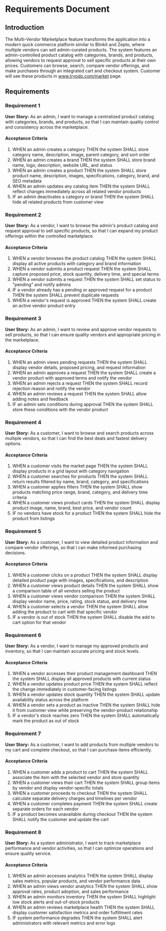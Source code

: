 # Requirements Document

## Introduction

The Multi-Vendor Marketplace feature transforms the application into a modern quick commerce platform similar to Blinkit and Zepto, where multiple vendors can sell admin-curated products. The system features an admin-controlled product catalog with categories, brands, and products, allowing vendors to request approval to sell specific products at their own prices. Customers can browse, search, compare vendor offerings, and make purchases through an integrated cart and checkout system. Customer will see these products in www.tryodo.com/market page.

## Requirements

### Requirement 1

**User Story:** As an admin, I want to manage a centralized product catalog with categories, brands, and products, so that I can maintain quality control and consistency across the marketplace.

#### Acceptance Criteria

1. WHEN an admin creates a category THEN the system SHALL store category name, description, image, parent category, and sort order
2. WHEN an admin creates a brand THEN the system SHALL store brand name, logo, description, website URL, and status
3. WHEN an admin creates a product THEN the system SHALL store product name, description, images, specifications, category, brand, and SEO metadata
4. WHEN an admin updates any catalog item THEN the system SHALL reflect changes immediately across all related vendor products
5. IF an admin deactivates a category or brand THEN the system SHALL hide all related products from customer view

### Requirement 2

**User Story:** As a vendor, I want to browse the admin's product catalog and request approval to sell specific products, so that I can expand my product offerings within the controlled marketplace.

#### Acceptance Criteria

1. WHEN a vendor browses the product catalog THEN the system SHALL display all active products with category and brand information
2. WHEN a vendor submits a product request THEN the system SHALL capture proposed price, stock quantity, delivery time, and special terms
3. WHEN a vendor submits a request THEN the system SHALL set status to "pending" and notify admins
4. IF a vendor already has a pending or approved request for a product THEN the system SHALL prevent duplicate requests
5. WHEN a vendor's request is approved THEN the system SHALL create an active vendor product entry

### Requirement 3

**User Story:** As an admin, I want to review and approve vendor requests to sell products, so that I can ensure quality vendors and appropriate pricing in the marketplace.

#### Acceptance Criteria

1. WHEN an admin views pending requests THEN the system SHALL display vendor details, proposed pricing, and request information
2. WHEN an admin approves a request THEN the system SHALL create a vendor product with approved terms and notify the vendor
3. WHEN an admin rejects a request THEN the system SHALL record rejection reason and notify the vendor
4. WHEN an admin reviews a request THEN the system SHALL allow adding notes and feedback
5. IF an admin sets conditions during approval THEN the system SHALL store these conditions with the vendor product

### Requirement 4

**User Story:** As a customer, I want to browse and search products across multiple vendors, so that I can find the best deals and fastest delivery options.

#### Acceptance Criteria

1. WHEN a customer visits the market page THEN the system SHALL display products in a grid layout with category navigation
2. WHEN a customer searches for products THEN the system SHALL return results filtered by name, brand, category, and specifications
3. WHEN a customer applies filters THEN the system SHALL show products matching price range, brand, category, and delivery time criteria
4. WHEN a customer views product cards THEN the system SHALL display product image, name, brand, best price, and vendor count
5. IF no vendors have stock for a product THEN the system SHALL hide the product from listings

### Requirement 5

**User Story:** As a customer, I want to view detailed product information and compare vendor offerings, so that I can make informed purchasing decisions.

#### Acceptance Criteria

1. WHEN a customer clicks on a product THEN the system SHALL display detailed product page with images, specifications, and description
2. WHEN a customer views product details THEN the system SHALL show a comparison table of all vendors selling the product
3. WHEN a customer views vendor comparison THEN the system SHALL display vendor name, price, rating, stock status, and delivery time
4. WHEN a customer selects a vendor THEN the system SHALL allow adding the product to cart with that specific vendor
5. IF a vendor is out of stock THEN the system SHALL disable the add to cart option for that vendor

### Requirement 6

**User Story:** As a vendor, I want to manage my approved products and inventory, so that I can maintain accurate pricing and stock levels.

#### Acceptance Criteria

1. WHEN a vendor accesses their product management dashboard THEN the system SHALL display all approved products with current status
2. WHEN a vendor updates product price THEN the system SHALL reflect the change immediately in customer-facing listings
3. WHEN a vendor updates stock quantity THEN the system SHALL update availability status across the platform
4. WHEN a vendor sets a product as inactive THEN the system SHALL hide it from customer view while preserving the vendor-product relationship
5. IF a vendor's stock reaches zero THEN the system SHALL automatically mark the product as out of stock

### Requirement 7

**User Story:** As a customer, I want to add products from multiple vendors to my cart and complete checkout, so that I can purchase items efficiently.

#### Acceptance Criteria

1. WHEN a customer adds a product to cart THEN the system SHALL associate the item with the selected vendor and store quantity
2. WHEN a customer views their cart THEN the system SHALL group items by vendor and display vendor-specific totals
3. WHEN a customer proceeds to checkout THEN the system SHALL calculate separate delivery charges and timelines per vendor
4. WHEN a customer completes payment THEN the system SHALL create separate orders for each vendor
5. IF a product becomes unavailable during checkout THEN the system SHALL notify the customer and update the cart

### Requirement 8

**User Story:** As a system administrator, I want to track marketplace performance and vendor activities, so that I can optimize operations and ensure quality service.

#### Acceptance Criteria

1. WHEN an admin accesses analytics THEN the system SHALL display sales metrics, popular products, and vendor performance data
2. WHEN an admin views vendor analytics THEN the system SHALL show approval rates, product adoption, and sales performance
3. WHEN an admin monitors inventory THEN the system SHALL highlight low stock alerts and out-of-stock products
4. WHEN an admin reviews marketplace health THEN the system SHALL display customer satisfaction metrics and order fulfillment rates
5. IF system performance degrades THEN the system SHALL alert administrators with relevant metrics and error logs